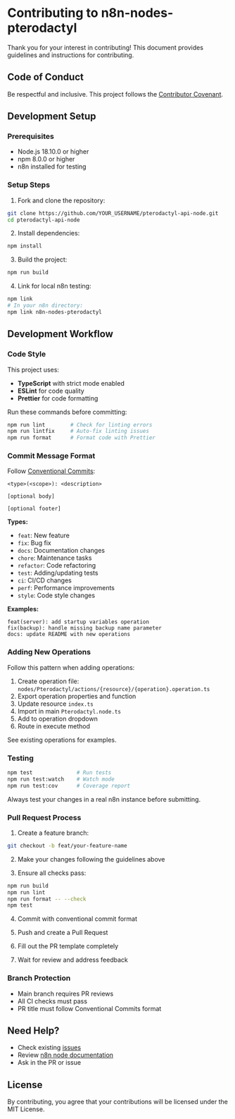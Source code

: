 # Contributing to n8n-nodes-pterodactyl

Thank you for your interest in contributing! This document provides guidelines and instructions for contributing.

## Code of Conduct

Be respectful and inclusive. This project follows the [Contributor Covenant](https://www.contributor-covenant.org/).

## Development Setup

### Prerequisites

- Node.js 18.10.0 or higher
- npm 8.0.0 or higher
- n8n installed for testing

### Setup Steps

1. Fork and clone the repository:

```bash
git clone https://github.com/YOUR_USERNAME/pterodactyl-api-node.git
cd pterodactyl-api-node
```

2. Install dependencies:

```bash
npm install
```

3. Build the project:

```bash
npm run build
```

4. Link for local n8n testing:

```bash
npm link
# In your n8n directory:
npm link n8n-nodes-pterodactyl
```

## Development Workflow

### Code Style

This project uses:

- **TypeScript** with strict mode enabled
- **ESLint** for code quality
- **Prettier** for code formatting

Run these commands before committing:

```bash
npm run lint        # Check for linting errors
npm run lintfix     # Auto-fix linting issues
npm run format      # Format code with Prettier
```

### Commit Message Format

Follow [Conventional Commits](https://www.conventionalcommits.org/):

```
<type>(<scope>): <description>

[optional body]

[optional footer]
```

**Types:**

- `feat`: New feature
- `fix`: Bug fix
- `docs`: Documentation changes
- `chore`: Maintenance tasks
- `refactor`: Code refactoring
- `test`: Adding/updating tests
- `ci`: CI/CD changes
- `perf`: Performance improvements
- `style`: Code style changes

**Examples:**

```
feat(server): add startup variables operation
fix(backup): handle missing backup name parameter
docs: update README with new operations
```

### Adding New Operations

Follow this pattern when adding operations:

1. Create operation file: `nodes/Pterodactyl/actions/{resource}/{operation}.operation.ts`
2. Export operation properties and function
3. Update resource `index.ts`
4. Import in main `Pterodactyl.node.ts`
5. Add to operation dropdown
6. Route in execute method

See existing operations for examples.

### Testing

```bash
npm test              # Run tests
npm run test:watch    # Watch mode
npm run test:cov      # Coverage report
```

Always test your changes in a real n8n instance before submitting.

### Pull Request Process

1. Create a feature branch:

```bash
git checkout -b feat/your-feature-name
```

2. Make your changes following the guidelines above

3. Ensure all checks pass:

```bash
npm run build
npm run lint
npm run format -- --check
npm test
```

4. Commit with conventional commit format

5. Push and create a Pull Request

6. Fill out the PR template completely

7. Wait for review and address feedback

### Branch Protection

- Main branch requires PR reviews
- All CI checks must pass
- PR title must follow Conventional Commits format

## Need Help?

- Check existing [issues](https://github.com/nico-on-github/pterodactyl-api-node/issues)
- Review [n8n node documentation](https://docs.n8n.io/integrations/creating-nodes/)
- Ask in the PR or issue

## License

By contributing, you agree that your contributions will be licensed under the MIT License.
